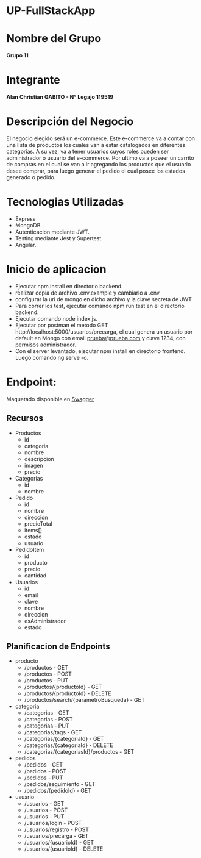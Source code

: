 # UP-FullStackApp

# Nombre del Grupo
**Grupo 11**

# Integrante
**Alan Christian GABITO - N° Legajo 119519**

# Descripción del Negocio

El negocio elegido será un e-commerce. Este e-commerce va a contar con una lista de productos los cuales van a estar catalogados en diferentes categorias. A su vez, va a tener usuarios cuyos roles pueden ser administrador o usuario del e-commerce. Por ultimo va a poseer un carrito de compras en el cual se van a ir agregando los productos que el usuario desee comprar, para luego generar el pedido el cual posee los estados generado o pedido. 

# Tecnologias Utilizadas
- Express 
- MongoDB
- Autenticacion mediante JWT.
- Testing mediante Jest y Supertest.
- Angular.

# Inicio de aplicacion
- Ejecutar npm install en directorio backend.
- realizar copia de archivo .env.example y cambiarlo a .env
- configurar la uri de mongo en dicho archivo y la clave secreta de JWT.
- Para correr los test, ejecutar comando npm run test en el directorio backend.
- Ejecutar comando node index.js.
- Ejecutar por postman el metodo GET http://localhost:5000/usuarios/precarga, el cual genera un usuario por default en Mongo con email prueba@prueba.com y clave 1234, con permisos administrador.
- Con el server levantado, ejecutar npm install en directorio frontend. Luego comando ng serve -o.

# Endpoint:
Maquetado disponible en [Swagger](https://app.swaggerhub.com/apis/gabito89/EcommerceAPI/2.0.0)
## Recursos
-   Productos
    - id
    - categoria
    - nombre
    - descripcion
    - imagen
    - precio
-   Categorias
    - id
    - nombre
-   Pedido
    - id
    - nombre
    - direccion
    - precioTotal
    - items[]
    - estado    
    - usuario
-   PedidoItem
    - id
    - producto
    - precio   
    - cantidad
-   Usuarios
    - id
    - email
    - clave
    - nombre
    - direccion
    - esAdministrador
    - estado

## Planificacion de Endpoints
- producto
    - /productos - GET
    - /productos - POST
    - /productos - PUT
    - /productos/{productoId} - GET
    - /productos/{productoId} - DELETE
    - /productos/search/{parametroBusqueda} - GET
- categoria
    - /categorias - GET
    - /categorias - POST
    - /categorias - PUT
    - /categorias/tags - GET
    - /categorias/{categoriaId} - GET
    - /categorias/{categoriaId} - DELETE
    - /categorias/{categoriasId}/productos - GET
- pedidos
    - /pedidos - GET
    - /pedidos - POST
    - /pedidos - PUT
    - /pedidos/seguimiento - GET
    - /pedidos/{pedidoId} - GET    
- usuario
    - /usuarios - GET
    - /usuarios - POST
    - /usuarios - PUT
    - /usuarios/login - POST
    - /usuarios/registro - POST
    - /usuarios/precarga - GET
    - /usuarios/{usuarioId} - GET
    - /usuarios/{usuarioId} - DELETE